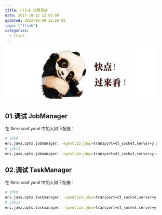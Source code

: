 ```yaml
---
title: Flink 远程调试
date: 2017-10-12 22:00:00
updated: 2022-06-09 22:00:00
tags: ["flink"]
categories:
  - flink
---
```


![](https://raw.githubusercontent.com/zhoulii/figure-bed/main/fig/panda-banner-1.png)

<!-- more -->

## 01.调试 JobManager

在 flink-conf.yaml 中加入如下配置：

```bash
# jdk8
env.java.opts.jobmanager: -agentlib:jdwp=transport=dt_socket,server=y,suspend=y,address=9750
# jdk11
env.java.opts.jobmanager: -agentlib:jdwp=transport=dt_socket,server=y,suspend=n,address=*:9750
```


## 02.调试 TaskManager

在 flink-conf.yaml 中加入如下配置：

```bash
# jdk8
env.java.opts.taskmanager: -agentlib:jdwp=transport=dt_socket,server=y,suspend=y,address=9751
# jdk11
env.java.opts.taskmanager: -agentlib:jdwp=transport=dt_socket,server=y,suspend=n,address=*:9751
```



